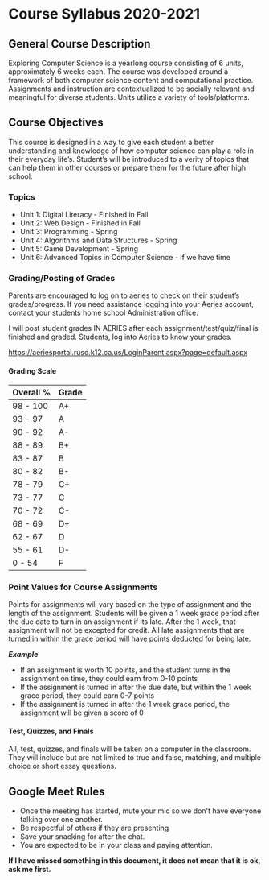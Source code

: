 # Course Syllabus 2020-2021

## General Course Description
Exploring Computer Science is a yearlong course consisting of 6 units, approximately 6 weeks each. The course was developed around a framework of both computer science content and computational practice. Assignments and instruction are contextualized to be socially relevant and meaningful for diverse students. Units utilize a variety of tools/platforms.

## Course Objectives
This course is designed in a way to give each student a better understanding and knowledge of how computer science can play a role in their everyday life’s. Student’s will be introduced to a verity of topics that can help them in other courses or prepare them for the future after high school.

### Topics

- Unit 1: Digital Literacy - Finished in Fall
- Unit 2: Web Design - Finished in Fall
- Unit 3: Programming - Spring
- Unit 4: Algorithms and Data Structures - Spring
- Unit 5: Game Development - Spring
- Unit 6: Advanced Topics in Computer Science - If we have time

### Grading/Posting of Grades
Parents are encouraged to log on to aeries to check on their student’s grades/progress. If you need assistance logging into your Aeries account, contact your students home school Administration office.

I will post student grades IN AERIES after each assignment/test/quiz/final is finished and graded. Students, log into Aeries to know your grades.  

https://aeriesportal.rusd.k12.ca.us/LoginParent.aspx?page=default.aspx 

#### Grading Scale

| Overall % | Grade |
| --- | ----------- |
| 98 - 100 | A+ |
| 93 - 97 | A |
| 90 - 92 | A- |
| 88 - 89 | B+ |
| 83 - 87 | B |
| 80 - 82 | B- |
| 78 - 79 | C+ |
| 73 - 77 | C |
| 70 - 72 | C- |
| 68 - 69 | D+ |
| 62 - 67 | D |
| 55 - 61 | D- |
| 0 - 54 | F |

### Point Values for Course Assignments

Points for assignments will vary based on the type of assignment and the length of the assignment. Students will be given a 1 week grace period after the due date to turn in an assignment if its late. After the 1 week, that assignment will not be excepted for credit. All late assignments that are turned in within the grace period will have points deducted for being late.

***Example***
- If an assignment is worth 10 points, and the student turns in the assignment on time, they could earn from 0-10 points
- If the assignment is turned in after the due date, but within the 1 week grace period, they could earn 0-7 points
- If the assignment is turned in after the 1 week grace period, the assignment will be given a score of 0

#### Test, Quizzes, and Finals

All, test, quizzes, and finals will be taken on a computer in the classroom. They will include but are not limited to true and false, matching, and multiple choice or short essay questions.

## Google Meet Rules

- Once the meeting has started, mute your mic so we don't have everyone talking over one another.
- Be respectful of others if they are presenting
- Save your snacking for after the chat.
- You are expected to be in your class and paying attention.

**If I have missed something in this document, it does not mean that it is ok, ask me first.**
